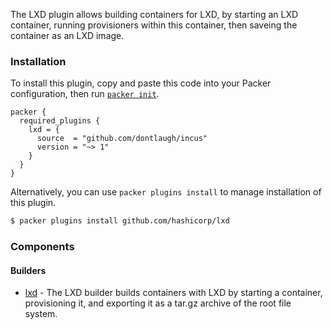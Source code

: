 The LXD plugin allows building containers for LXD, by starting an LXD container,
running provisioners within this container, then saveing the container
as an LXD image.

### Installation

To install this plugin, copy and paste this code into your Packer configuration, then run [`packer init`](https://www.packer.io/docs/commands/init).

```hcl
packer {
  required_plugins {
    lxd = {
      source  = "github.com/dontlaugh/incus"
      version = "~> 1"
    }
  }
}
```

Alternatively, you can use `packer plugins install` to manage installation of this plugin.

```sh
$ packer plugins install github.com/hashicorp/lxd
```

### Components

#### Builders

- [lxd](/packer/integrations/hashicorp/lxd/latest/components/builder/lxd) - The LXD builder builds containers with LXD
  by starting a container, provisioning it, and exporting it as a tar.gz archive of the root file system.
